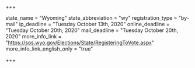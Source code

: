 +++

state_name = "Wyoming"
state_abbreviation = "wy"
registration_type = "by-mail"
ip_deadline = "Tuesday October 13th, 2020"
online_deadline = "Tuesday October 20th, 2020"
mail_deadline = "Tuesday October 20th, 2020"
more_info_link = "https://sos.wyo.gov/Elections/State/RegisteringToVote.aspx"
more_info_link_english_only = "true"

+++